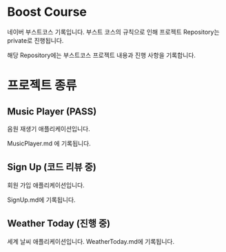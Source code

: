# Boost Course

네이버 부스트코스 기록입니다. 부스트 코스의 규칙으로 인해 프로젝트 Repository는 private로 진행됩니다.

해당 Repository에는 부스트코스 프로젝트 내용과 진행 사항을 기록합니다.

<u></u>

# 프로젝트 종류

## Music Player (PASS)

음원 재생기 애플리케이션입니다.

MusicPlayer.md 에 기록됩니다.

## Sign Up (코드 리뷰 중)

회원 가입 애플리케이션입니다.

SignUp.md에 기록됩니다.

## Weather Today (진행 중)

세계 날씨 애플리케이션입니다.
WeatherToday.md에 기록됩니다.

